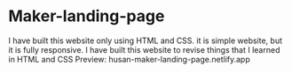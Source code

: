 # Maker-landing-page
I have built this website only using HTML and CSS. it is simple website, but it is fully responsive. I have built this website to revise things that I learned in HTML and CSS
Preview: husan-maker-landing-page.netlify.app
